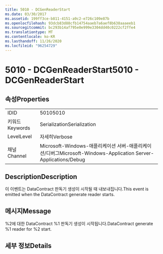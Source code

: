 ```yaml
---
title: 5010 - DCGenReaderStart
ms.date: 03/30/2017
ms.assetid: 199ff3ce-b811-4151-a9c2-e726c109e87b
ms.openlocfilehash: 93dcb83d88cfb14754aaeb7a6aef8b638aaaeeb1
ms.sourcegitcommit: bc293b14af795e0e999e3304dd40c0222cf2ffe4
ms.translationtype: MT
ms.contentlocale: ko-KR
ms.lasthandoff: 11/26/2020
ms.locfileid: "96254729"
---
```

# <a name="5010---dcgenreaderstart"></a><span data-ttu-id="4fda2-102">5010 - DCGenReaderStart</span><span class="sxs-lookup"><span data-stu-id="4fda2-102">5010 - DCGenReaderStart</span></span>

## <a name="properties"></a><span data-ttu-id="4fda2-103">속성</span><span class="sxs-lookup"><span data-stu-id="4fda2-103">Properties</span></span>  
  
|||  
|-|-|  
|<span data-ttu-id="4fda2-104">ID</span><span class="sxs-lookup"><span data-stu-id="4fda2-104">ID</span></span>|<span data-ttu-id="4fda2-105">5010</span><span class="sxs-lookup"><span data-stu-id="4fda2-105">5010</span></span>|  
|<span data-ttu-id="4fda2-106">키워드</span><span class="sxs-lookup"><span data-stu-id="4fda2-106">Keywords</span></span>|<span data-ttu-id="4fda2-107">Serialization</span><span class="sxs-lookup"><span data-stu-id="4fda2-107">Serialization</span></span>|  
|<span data-ttu-id="4fda2-108">Level</span><span class="sxs-lookup"><span data-stu-id="4fda2-108">Level</span></span>|<span data-ttu-id="4fda2-109">자세히</span><span class="sxs-lookup"><span data-stu-id="4fda2-109">Verbose</span></span>|  
|<span data-ttu-id="4fda2-110">채널</span><span class="sxs-lookup"><span data-stu-id="4fda2-110">Channel</span></span>|<span data-ttu-id="4fda2-111">Microsoft-Windows-애플리케이션 서버-애플리케이션/디버그</span><span class="sxs-lookup"><span data-stu-id="4fda2-111">Microsoft-Windows-Application Server-Applications/Debug</span></span>|  
  
## <a name="description"></a><span data-ttu-id="4fda2-112">Description</span><span class="sxs-lookup"><span data-stu-id="4fda2-112">Description</span></span>  

 <span data-ttu-id="4fda2-113">이 이벤트는 DataContract 판독기 생성이 시작될 때 내보내집니다.</span><span class="sxs-lookup"><span data-stu-id="4fda2-113">This event is emitted when the DataContract generate reader starts.</span></span>  
  
## <a name="message"></a><span data-ttu-id="4fda2-114">메시지</span><span class="sxs-lookup"><span data-stu-id="4fda2-114">Message</span></span>  

 <span data-ttu-id="4fda2-115">%2에 대한 DataContract %1 판독기 생성이 시작됩니다.</span><span class="sxs-lookup"><span data-stu-id="4fda2-115">DataContract generate %1 reader for %2 start.</span></span>  
  
## <a name="details"></a><span data-ttu-id="4fda2-116">세부 정보</span><span class="sxs-lookup"><span data-stu-id="4fda2-116">Details</span></span>
